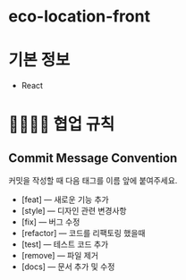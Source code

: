 # eco-location-front

# 기본 정보
- React

# 👨‍👨‍👧‍👦 협업 규칙
## Commit Message Convention

커밋을 작성할 때 다음 태그를 이름 앞에 붙여주세요.

- [feat] — 새로운 기능 추가
- [style] — 디자인 관련 변경사항
- [fix] — 버그 수정
- [refactor] — 코드를 리팩토링 했을때
- [test] — 테스트 코드 추가
- [remove] — 파일 제거
- [docs] — 문서 추가 및 수정
